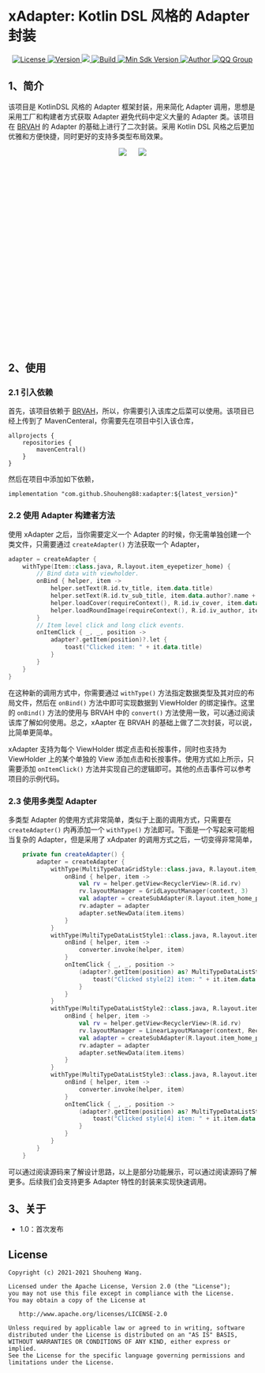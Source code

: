 # xAdapter: Kotlin DSL 风格的 Adapter 封装

<p align="center">
  <a href="http://www.apache.org/licenses/LICENSE-2.0">
    <img src="https://img.shields.io/hexpm/l/plug.svg" alt="License" />
  </a>
  <a href="https://bintray.com/beta/#/easymark/Android/xadapter?tab=overview">
    <img src="https://img.shields.io/maven-metadata/v/https/s01.oss.sonatype.org/service/local/repo_groups/public/content/com/github/Shouheng88/xadapter/maven-metadata.xml.svg" alt="Version" />
  </a>
  <a href="https://www.codacy.com/gh/Shouheng88/xAdapter/dashboard?utm_source=github.com&amp;utm_medium=referral&amp;utm_content=Shouheng88/xAdapter&amp;utm_campaign=Badge_Grade">
    <img src="https://app.codacy.com/project/badge/Grade/695fe1f33d7b45f5b89767b02a2c33b0"/>
  </a>
  <a href="https://travis-ci.org/Shouheng88/xAdapter">
    <img src="https://travis-ci.org/Shouheng88/xAdapter.svg?branch=master" alt="Build"/>
  </a>
  <a href="https://developer.android.com/about/versions/android-4.2.html">
    <img src="https://img.shields.io/badge/API-21%2B-blue.svg?style=flat-square" alt="Min Sdk Version" />
  </a>
   <a href="https://github.com/Shouheng88">
    <img src="https://img.shields.io/badge/Author-wsh-orange.svg?style=flat-square" alt="Author" />
  </a>
  <a target="_blank" href="https://shang.qq.com/wpa/qunwpa?idkey=2711a5fa2e3ecfbaae34bd2cf2c98a5b25dd7d5cc56a3928abee84ae7a984253">
    <img src="https://img.shields.io/badge/QQ%E7%BE%A4-1018235573-orange.svg?style=flat-square" alt="QQ Group" />
  </a>
</P>

## 1、简介

该项目是 KotlinDSL 风格的 Adapter 框架封装，用来简化 Adapter 调用，思想是采用工厂和构建者方式获取 Adapter 避免代码中定义大量的 Adapter 类。该项目在 [BRVAH](https://github.com/CymChad/BaseRecyclerViewAdapterHelper) 的 Adapter 的基础上进行了二次封装。采用 Kotlin DSL 风格之后更加优雅和方便快捷，同时更好的支持多类型布局效果。

<div align="center" style="height:400px">
    <image src="images/sample1.gif">
    <image src="images/sample2.gif" style="margin-left:20px">
</div>

## 2、使用

### 2.1 引入依赖

首先，该项目依赖于 [BRVAH](https://github.com/CymChad/BaseRecyclerViewAdapterHelper)，所以，你需要引入该库之后菜可以使用。该项目已经上传到了 MavenCenteral，你需要先在项目中引入该仓库，

```
allprojects {
    repositories {
        mavenCentral()
    }
}
```

然后在项目中添加如下依赖，

```
implementation "com.github.Shouheng88:xadapter:${latest_version}"
```

### 2.2 使用 Adapter 构建者方法

使用 xAdapter 之后，当你需要定义一个 Adapter 的时候，你无需单独创建一个类文件，只需要通过 `createAdapter()` 方法获取一个 Adapter，

```kotlin
adapter = createAdapter {
    withType(Item::class.java, R.layout.item_eyepetizer_home) {
        // Bind data with viewholder.
        onBind { helper, item ->
            helper.setText(R.id.tv_title, item.data.title)
            helper.setText(R.id.tv_sub_title, item.data.author?.name + " | " + item.data.category)
            helper.loadCover(requireContext(), R.id.iv_cover, item.data.cover?.homepage, R.drawable.recommend_summary_card_bg_unlike)
            helper.loadRoundImage(requireContext(), R.id.iv_author, item.data.author?.icon, R.mipmap.eyepetizer, 20f.dp2px())
        }
        // Item level click and long click events.
        onItemClick { _, _, position ->
            adapter?.getItem(position)?.let {
                toast("Clicked item: " + it.data.title)
            }
        }
    }
}
```

在这种新的调用方式中，你需要通过 `withType()` 方法指定数据类型及其对应的布局文件，然后在 `onBind()` 方法中即可实现数据到 ViewHolder 的绑定操作。这里的 `onBind()` 方法的使用与 BRVAH 中的 `convert()` 方法使用一致，可以通过阅读该库了解如何使用。总之，xAapter 在 BRVAH 的基础上做了二次封装，可以说，比简单更简单。

xAdapter 支持为每个 ViewHolder 绑定点击和长按事件，同时也支持为 ViewHolder 上的某个单独的 View 添加点击和长按事件。使用方式如上所示，只需要添加 `onItemClick()` 方法并实现自己的逻辑即可。其他的点击事件可以参考项目的示例代码。

### 2.3 使用多类型 Adapter

多类型 Adapter 的使用方式非常简单，类似于上面的调用方式，只需要在 `createAdapter()` 内再添加一个 `withType()` 方法即可。下面是一个写起来可能相当复杂的 Adapter，但是采用了 xAdpater 的调用方式之后，一切变得非常简单，

```kotlin
    private fun createAdapter() {
        adapter = createAdapter {
            withType(MultiTypeDataGridStyle::class.java, R.layout.item_list) {
                onBind { helper, item ->
                    val rv = helper.getView<RecyclerView>(R.id.rv)
                    rv.layoutManager = GridLayoutManager(context, 3)
                    val adapter = createSubAdapter(R.layout.item_home_page_data_module_1, 1)
                    rv.adapter = adapter
                    adapter.setNewData(item.items)
                }
            }
            withType(MultiTypeDataListStyle1::class.java, R.layout.item_home_page_data_module_2) {
                onBind { helper, item ->
                    converter.invoke(helper, item)
                }
                onItemClick { _, _, position ->
                    (adapter?.getItem(position) as? MultiTypeDataListStyle1)?.let {
                        toast("Clicked style[2] item: " + it.item.data.title)
                    }
                }
            }
            withType(MultiTypeDataListStyle2::class.java, R.layout.item_list) {
                onBind { helper, item ->
                    val rv = helper.getView<RecyclerView>(R.id.rv)
                    rv.layoutManager = LinearLayoutManager(context, RecyclerView.HORIZONTAL, false)
                    val adapter = createSubAdapter(R.layout.item_home_page_data_module_4, 3)
                    rv.adapter = adapter
                    adapter.setNewData(item.items)
                }
            }
            withType(MultiTypeDataListStyle3::class.java, R.layout.item_home_page_data_module_3) {
                onBind { helper, item ->
                    converter.invoke(helper, item)
                }
                onItemClick { _, _, position ->
                    (adapter?.getItem(position) as? MultiTypeDataListStyle3)?.let {
                        toast("Clicked style[4] item: " + it.item.data.title)
                    }
                }
            }
        }
    }
```

可以通过阅读源码来了解设计思路，以上是部分功能展示，可以通过阅读源码了解更多。后续我们会支持更多 Adapter 特性的封装来实现快速调用。

## 3、关于

- 1.0：首次发布

## License

```
Copyright (c) 2021-2021 Shouheng Wang.

Licensed under the Apache License, Version 2.0 (the "License");
you may not use this file except in compliance with the License.
You may obtain a copy of the License at

   http://www.apache.org/licenses/LICENSE-2.0

Unless required by applicable law or agreed to in writing, software
distributed under the License is distributed on an "AS IS" BASIS,
WITHOUT WARRANTIES OR CONDITIONS OF ANY KIND, either express or implied.
See the License for the specific language governing permissions and
limitations under the License.
```
